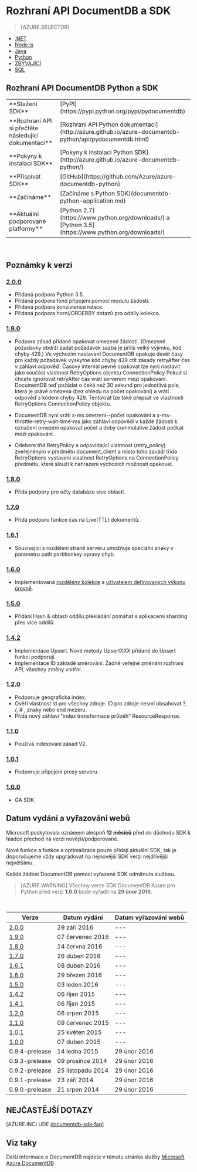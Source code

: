 <properties 
    pageTitle="Rozhraní API DocumentDB Python & SDK | Microsoft Azure" 
    description="Seznamte se všechny rozhraní Python API a SDK včetně data vydání, odchod do důchodu dat a změny mezi jednotlivých verzích DocumentDB Python SDK." 
    services="documentdb" 
    documentationCenter="python" 
    authors="rnagpal" 
    manager="jhubbard" 
    editor="cgronlun"/>

<tags 
    ms.service="documentdb" 
    ms.workload="data-services" 
    ms.tgt_pltfrm="na" 
    ms.devlang="python" 
    ms.topic="article" 
    ms.date="09/29/2016" 
    ms.author="rnagpal"/>

# <a name="documentdb-apis-and-sdks"></a>Rozhraní API DocumentDB a SDK

> [AZURE.SELECTOR]
- [.NET](documentdb-sdk-dotnet.md)
- [Node.js](documentdb-sdk-node.md)
- [Java](documentdb-sdk-java.md)
- [Python](documentdb-sdk-python.md)
- [ZBÝVAJÍCÍ](https://go.microsoft.com/fwlink/?LinkId=402413)
- [SQL](https://msdn.microsoft.com/library/azure/dn782250.aspx)

## <a name="documentdb-python-api-and-sdk"></a>Rozhraní API DocumentDB Python a SDK

<table>
<tr><td>**Stažení SDK**</td><td>[PyPI](https://pypi.python.org/pypi/pydocumentdb)</td></tr>
<tr><td>**Rozhraní API si přečtěte následující dokumentaci**</td><td>[Rozhraní API Python dokumentaci](http://azure.github.io/azure-documentdb-python/api/pydocumentdb.html)</td></tr>
<tr><td>**Pokyny k instalaci SDK**</td><td>[Pokyny k instalaci Python SDK](http://azure.github.io/azure-documentdb-python/)</td></tr>
<tr><td>**Přispívat SDK**</td><td>[GitHub](https://github.com/Azure/azure-documentdb-python)</td></tr>
<tr><td>**Začínáme**</td><td>[Začínáme s Python SDK](documentdb-python-application.md)</td></tr>
<tr><td>**Aktuální podporované platformy**</td><td>[Python 2.7](https://www.python.org/downloads/) a [Python 3.5](https://www.python.org/downloads/)</td></tr>
</table></br>

## <a name="release-notes"></a>Poznámky k verzi

### <a name="a-name200200httpspypipythonorgpypipydocumentdb200"></a><a name="2.0.0"/>[2.0.0](https://pypi.python.org/pypi/pydocumentdb/2.0.0)
- Přidaná podpora Python 3.5.
- Přidaná podpora fond připojení pomocí modulu žádosti.
- Přidaná podpora konzistence relace.
- Přidaná podpora horní/ORDERBY dotazů pro oddíly kolekce.


### <a name="a-name190190httpspypipythonorgpypipydocumentdb190"></a><a name="1.9.0"/>[1.9.0](https://pypi.python.org/pypi/pydocumentdb/1.9.0)
- Podpora zásad přidané opakovat omezené žádosti. (Omezené požadavky obdrží zadat požadavek sazba je příliš velký výjimku, kód chyby 429.) Ve výchozím nastavení DocumentDB opakuje devět časy pro každý požadavek vyskytne kód chyby 429 ctít zásady retryAfter čas v záhlaví odpověď. Časový interval pevné opakovat lze nyní nastavit jako součást vlastnost RetryOptions objektu ConnectionPolicy Pokud si chcete ignorovat retryAfter čas vrátí serverem mezi opakování. DocumentDB teď požádat o čeká než 30 sekund pro jednotlivá pole, která je právě omezena (bez ohledu na počet opakování) a vrátí odpověď s kódem chyby 429. Tentokrát lze také přepsat ve vlastnosti RetryOptions ConnectionPolicy objektu.

- DocumentDB nyní vrátí x-ms omezení--počet opakování a x-ms-throttle-retry-wait-time-ms jako záhlaví odpovědi v každé žádosti k označení omezení opakovat počet a doby cummulative žádost počkat mezi opakování.

- Odebere tříd RetryPolicy a odpovídající vlastnost (retry_policy) zveřejněným v předmětu document_client a místo toho zavádí třída RetryOptions vystavení vlastnost RetryOptions na ConnectionPolicy předmětu, které slouží k nahrazení výchozích možností opakovat.

### <a name="a-name180180httpspypipythonorgpypipydocumentdb180"></a><a name="1.8.0"/>[1.8.0](https://pypi.python.org/pypi/pydocumentdb/1.8.0)
  - Přidá podpory pro účty databáze více oblastí.

### <a name="a-name170170httpspypipythonorgpypipydocumentdb170"></a><a name="1.7.0"/>[1.7.0](https://pypi.python.org/pypi/pydocumentdb/1.7.0)
- Přidá podporu funkce čas na Live(TTL) dokumentů.

### <a name="a-name161161httpspypipythonorgpypipydocumentdb161"></a><a name="1.6.1"/>[1.6.1](https://pypi.python.org/pypi/pydocumentdb/1.6.1)
- Související s rozdělení straně serveru umožňuje speciální znaky v parametru path partitionkey opravy chyb.

### <a name="a-name160160httpspypipythonorgpypipydocumentdb160"></a><a name="1.6.0"/>[1.6.0](https://pypi.python.org/pypi/pydocumentdb/1.6.0)
- Implementovaná [rozdělený kolekce](documentdb-partition-data.md) a [uživatelem definovaných výkonu úrovně](documentdb-performance-levels.md). 

### <a name="a-name150150httpspypipythonorgpypipydocumentdb150"></a><a name="1.5.0"/>[1.5.0](https://pypi.python.org/pypi/pydocumentdb/1.5.0)
- Přidání Hash & oblasti oddílu překládání pomáhat s aplikacemi sharding přes více oddílů.

### <a name="a-name142142httpspypipythonorgpypipydocumentdb142"></a><a name="1.4.2"/>[1.4.2](https://pypi.python.org/pypi/pydocumentdb/1.4.2)
- Implementace Upsert. Nové metody UpsertXXX přidané do Upsert funkci podporují.
- Implementace ID základě směrování. Žádné veřejné změnám rozhraní API, všechny změny vnitřní.

### <a name="a-name120120httpspypipythonorgpypipydocumentdb120"></a><a name="1.2.0"/>[1.2.0](https://pypi.python.org/pypi/pydocumentdb/1.2.0)
- Podporuje geografická index.
- Ověří vlastnost id pro všechny zdroje. ID pro zdroje nesmí obsahovat ?, /, # \, znaky nebo end mezeru.
- Přidá nový záhlaví "index transformace průběh" ResourceResponse.

### <a name="a-name110110httpspypipythonorgpypipydocumentdb110"></a><a name="1.1.0"/>[1.1.0](https://pypi.python.org/pypi/pydocumentdb/1.1.0)
- Používá indexování zásad V2.

### <a name="a-name101101httpspypipythonorgpypipydocumentdb101"></a><a name="1.0.1"/>[1.0.1](https://pypi.python.org/pypi/pydocumentdb/1.0.1)
- Podporuje připojení proxy serveru.

### <a name="a-name100100httpspypipythonorgpypipydocumentdb100"></a><a name="1.0.0"/>[1.0.0](https://pypi.python.org/pypi/pydocumentdb/1.0.0)
- GA SDK.

## <a name="release--retirement-dates"></a>Datum vydání a vyřazování webů
Microsoft poskytovala oznámení alespoň **12 měsíců** před do důchodu SDK k hladce přechod na verzi novější/podporované.

Nové funkce a funkce a optimalizace pouze přidají aktuální SDK, tak je doporučujeme vždy upgradovat na nejnovější SDK verzi nejdřívější největšímu. 

Každá žádost DocumentDB pomocí vyřazené SDK odmítnuta službou.

> [AZURE.WARNING]
Všechny verze SDK DocumentDB Azure pro Python před verzí **1.0.0** bude vyřadit na **29 únor 2016**. 

<br/>

| Verze | Datum vydání | Datum vyřazování webů 
| ---     | ---          | ---
| [2.0.0](#2.0.0) | 29 září 2016 |---
| [1.9.0](#1.9.0) | 07 červenec 2016 |---
| [1.8.0](#1.8.0) | 14 června 2016 |---
| [1.7.0](#1.7.0) | 26 duben 2016 |---
| [1.6.1](#1.6.1) | 08 duben 2016 |---
| [1.6.0](#1.6.0) | 29 březen 2016 |---
| [1.5.0](#1.5.0) | 03 leden 2016 |---
| [1.4.2](#1.4.2) | 06 říjen 2015 |---
| [1.4.1](#1.4.1) | 06 říjen 2015 |---
| [1.2.0](#1.2.0) | 06 srpen 2015 |---
| [1.1.0](#1.1.0) | 09 červenec 2015 |---
| [1.0.1](#1.0.1) | 25 květen 2015 |---
| [1.0.0](#1.0.0) | 07 duben 2015 |---
| 0.9.4-prelease | 14 ledna 2015 | 29 únor 2016
| 0.9.3-prelease | 09 prosince 2014 | 29 únor 2016
| 0.9.2-prelease | 25 listopadu 2014 | 29 únor 2016
| 0.9.1-prelease | 23 září 2014 | 29 únor 2016
| 0.9.0-prelease | 21 srpen 2014 | 29 únor 2016

## <a name="faq"></a>NEJČASTĚJŠÍ DOTAZY
[AZURE.INCLUDE [documentdb-sdk-faq](../../includes/documentdb-sdk-faq.md)]

## <a name="see-also"></a>Viz taky

Další informace o DocumentDB najdete v tématu stránka služby [Microsoft Azure DocumentDB](https://azure.microsoft.com/services/documentdb/) . 
